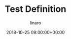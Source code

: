 ---
author: linaro
categories:
- events
- attended
- ats-2018
comments: false
event: ats-2018
date: '2018-10-25 09:00:00+00:00'
image:
  featured: true
  name: ats-2018-test-definition.png
  path: /assets/images/content/ats-2018-test-definition.png
layout: resource-post
title: 'Test Definition'
youtube_video_url: https://www.youtube.com/watch?v=cXgQfWK1lLw
---